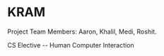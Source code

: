# KRAM

Project Team Members: Aaron, Khalil, Medi, Roshit. 

CS Elective -- Human Computer Interaction
